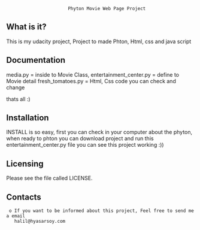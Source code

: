
                           Phyton Movie Web Page Project

  What is it?
  -----------

  This is my udacity project, Project to made Phton, Html, css and java script


  Documentation
  -------------
  media.py =  inside to Movie Class,
  entertainment_center.py = define to Movie detail 
  fresh_tomatoes.py = Html, Css code you can check and change 
  
  thats all :) 
  

  Installation
  ------------
  
  INSTALL is so easy, first you can check in your computer about the phyton, when ready to phton you can download project and run this     entertainment_center.py file you can see this project working :))
  
  
  Licensing
  ---------

  Please see the file called LICENSE.

 

  Contacts
  --------

     o If you want to be informed about this project, Feel free to send me a email
       halil@hyasarsoy.com
       


   

 
